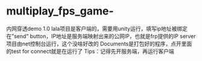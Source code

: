 # multiplay_fps_game-
内网穿透demo 1.0
lala项目是客户端的，需要用unity运行，填写ip地址被绑定在”send“ button，IP地址是服务端映射出来的公网IP，也就是frp提供的IP
server项目由net控制台运行，这个没啥好改的
Documents是打包好的程序，点开里面的test for connect就是在运行了
Tips：记得先开服务端，再运行客户端
